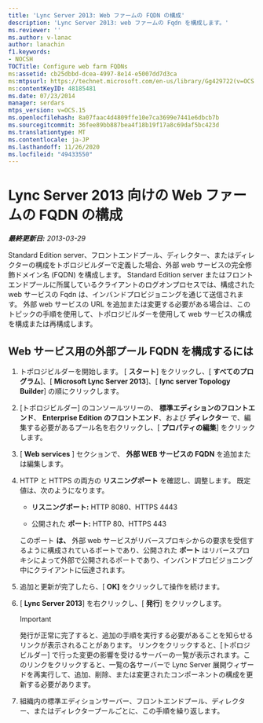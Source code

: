```yaml
---
title: 'Lync Server 2013: Web ファームの FQDN の構成'
description: 'Lync Server 2013: web ファームの Fqdn を構成します。'
ms.reviewer: ''
ms.author: v-lanac
author: lanachin
f1.keywords:
- NOCSH
TOCTitle: Configure web farm FQDNs
ms:assetid: cb25dbbd-dcea-4997-8e14-e5007dd7d3ca
ms:mtpsurl: https://technet.microsoft.com/en-us/library/Gg429722(v=OCS.15)
ms:contentKeyID: 48185481
ms.date: 07/23/2014
manager: serdars
mtps_version: v=OCS.15
ms.openlocfilehash: 8a07faac4d4809ffe10e7ca3699e7441e6dbcb7b
ms.sourcegitcommit: 36fee89bb887bea4f18b19f17a8c69daf5bc423d
ms.translationtype: MT
ms.contentlocale: ja-JP
ms.lasthandoff: 11/26/2020
ms.locfileid: "49433550"
---
```

# <a name="configure-web-farm-fqdns-for-lync-server-2013"></a>Lync Server 2013 向けの Web ファームの FQDN の構成

<div data-xmlns="http://www.w3.org/1999/xhtml">

<div class="topic" data-xmlns="http://www.w3.org/1999/xhtml" data-msxsl="urn:schemas-microsoft-com:xslt" data-cs="https://msdn.microsoft.com/">

<div data-asp="https://msdn2.microsoft.com/asp">



</div>

<div id="mainSection">

<div id="mainBody">

<span> </span>

_**最終更新日:** 2013-03-29_

Standard Edition server、フロントエンドプール、ディレクター、またはディレクターの構成をトポロジビルダーで定義した場合、外部 web サービスの完全修飾ドメイン名 (FQDN) を構成します。 Standard Edition server またはフロントエンドプールに所属しているクライアントのログオンプロセスでは、構成された web サービスの Fqdn は、インバンドプロビジョニングを通じて送信されます。 外部 web サービスの URL を追加または変更する必要がある場合は、このトピックの手順を使用して、トポロジビルダーを使用して web サービスの構成を構成または再構成します。

<div>

## <a name="to-configure-an-external-pool-fqdn-for-web-services"></a>Web サービス用の外部プール FQDN を構成するには

1.  トポロジビルダーを開始します。 [ **スタート**] をクリックし、[ **すべてのプログラム**]、[ **Microsoft Lync Server 2013**]、[ **lync server Topology Builder**] の順にクリックします。

2.  [トポロジビルダー] のコンソールツリーの、 **標準エディションのフロントエンド**、 **Enterprise Edition のフロントエンド**、および **ディレクター** で、編集する必要があるプール名を右クリックし、[ **プロパティの編集**] をクリックします。

3.  [ **Web services** ] セクションで、 **外部 WEB サービスの FQDN** を追加または編集します。

4.  HTTP と HTTPS の両方の **リスニングポート** を確認し、調整します。 既定値は、次のようになります。
    
      - **リスニングポート:** HTTP 8080、HTTPS 4443
    
      - 公開された **ポート:** HTTP 80、HTTPS 443
    
    このポート **は、** 外部 web サービスがリバースプロキシからの要求を受信するように構成されているポートであり、公開された **ポート** はリバースプロキシによって外部で公開されるポートであり、インバンドプロビジョニング中にクライアントに伝達されます。

5.  追加と更新が完了したら、[ **OK]** をクリックして操作を続けます。

6.  [ **Lync Server 2013**] を右クリックし、[ **発行**] をクリックします。
    
    <div>
    

    > [!IMPORTANT]  
    > 発行が正常に完了すると、追加の手順を実行する必要があることを知らせるリンクが表示されることがあります。 リンクをクリックすると、[トポロジビルダー] で行った変更の影響を受けるサーバーの一覧が表示されます。このリンクをクリックすると、一覧の各サーバーで Lync Server 展開ウィザードを再実行して、追加、削除、または変更されたコンポーネントの構成を更新する必要があります。

    
    </div>

7.  組織内の標準エディションサーバー、フロントエンドプール、ディレクター、またはディレクタープールごとに、この手順を繰り返します。

</div>

</div>

<span> </span>

</div>

</div>

</div>

